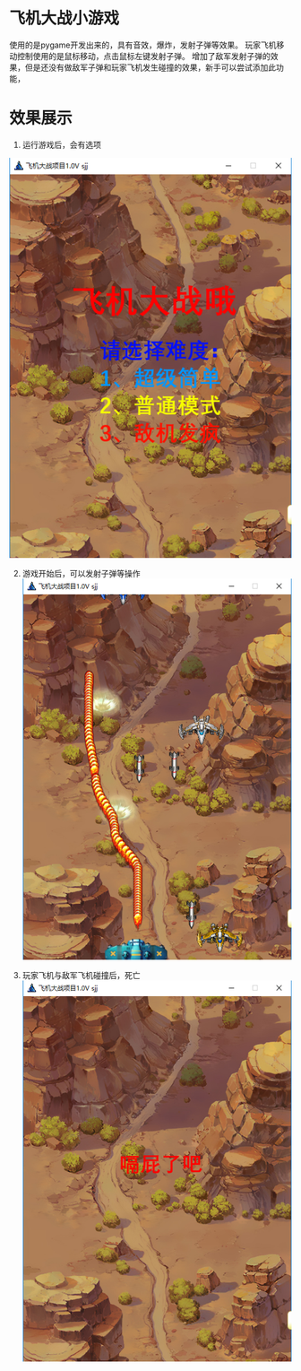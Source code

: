 # 飞机大战小游戏

使用的是pygame开发出来的，具有音效，爆炸，发射子弹等效果。
玩家飞机移动控制使用的是鼠标移动，点击鼠标左键发射子弹。
增加了敌军发射子弹的效果，但是还没有做敌军子弹和玩家飞机发生碰撞的效果，新手可以尝试添加此功能，


# 效果展示

1. 运行游戏后，会有选项

![](https://raw.githubusercontent.com/Sjj1024/image-all/master/feiji1.png)  


2. 游戏开始后，可以发射子弹等操作  
![](https://raw.githubusercontent.com/Sjj1024/image-all/master/feiji2.png)
  

3. 玩家飞机与敌军飞机碰撞后，死亡  
![](https://raw.githubusercontent.com/Sjj1024/image-all/master/feiji3.png)
